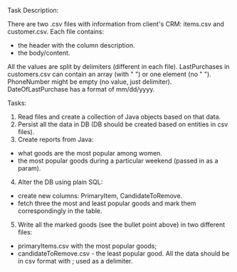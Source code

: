 Task Description: 

There are two .csv files with information from client's CRM: items.csv and customer.csv. 
Each file contains:
-	the header with the column description. 
-	the body/content. 

All the values are split by delimiters (different in each file). 
LastPurchases in customers.csv can contain an array (with " ") or one element (no " ").
PhoneNumber might be empty (no value, just delimiter). DateOfLastPurchase has a format of mm/dd/yyyy. 

Tasks:
1.	Read files and create a collection of Java objects based on that data.
2.	Persist all the data in DB (DB should be created based on entities in csv files).
3.	Create reports from Java:
- what goods are the most popular among women.
- the most popular goods during a particular weekend (passed in as a param).
4.	Alter the DB using plain SQL:
- create new columns: PrimaryItem, CandidateToRemove.
- fetch three the most and least popular goods and mark them correspondingly in the table.
5.	Write all the marked goods (see the bullet point above) in two different files: 
- primaryItems.csv with the most popular goods; 
- candidateToRemove.csv - the least popular good. 
All the data should be in csv format with ; used as a delimiter.
 
